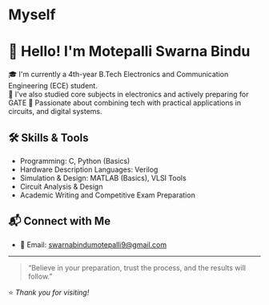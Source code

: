 # Myself
# 👋 Hello! I'm Motepalli Swarna Bindu

🎓 I'm currently a 4th-year B.Tech Electronics and Communication Engineering (ECE) student.  
🔬 I've also studied core subjects in electronics and actively preparing for GATE
🌱 Passionate about combining tech with practical applications in  circuits, and digital systems.

## 🛠️ Skills & Tools
- Programming: C, Python (Basics)
- Hardware Description Languages: Verilog
- Simulation & Design: MATLAB (Basics), VLSI Tools
- Circuit Analysis & Design
- Academic Writing and Competitive Exam Preparation

## 📬 Connect with Me
- 📧 Email: swarnabindumotepalli9@gmail.com
---

> “Believe in your preparation, trust the process, and the results will follow.”

⭐️ *Thank you for visiting!*
